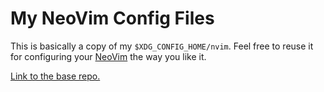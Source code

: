 # My NeoVim Config Files

This is basically a copy of my `$XDG_CONFIG_HOME/nvim`. Feel free to reuse it for configuring your [NeoVim](https://neovim.io/) the way you like it.

[Link to the base repo.](https://git.sintan1729.uk/SinTan1729/my-nvim-config)

